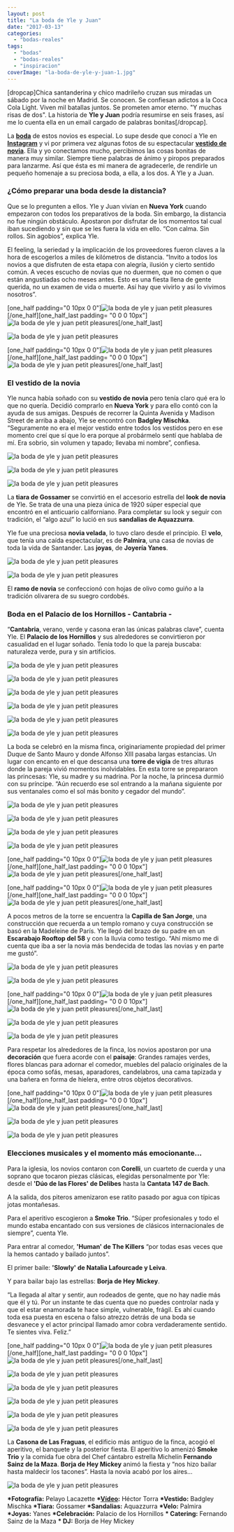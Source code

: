 ```yaml
---
layout: post
title: "La boda de Yle y Juan"
date: "2017-03-13"
categories: 
  - "bodas-reales"
tags: 
  - "bodas"
  - "bodas-reales"
  - "inspiracion"
coverImage: "la-boda-de-yle-y-juan-1.jpg"
---
```


\[dropcap\]Chica santanderina y chico madrileño cruzan sus miradas un sábado por la noche en Madrid. Se conocen. Se confiesan adictos a la Coca Cola Light. Viven mil batallas juntos. Se prometen amor eterno. "Y muchas risas de dos". La historia de **Yle y Juan** podría resumirse en seis frases, así me lo cuenta ella en un email cargado de palabras bonitas\[/dropcap\].

La [**boda**](https://petitpleasures.com/bodas/) de estos novios es especial. Lo supe desde que conocí a Yle en [**Instagram**](https://www.instagram.com/petit_pleasures_/) y vi por primera vez algunas fotos de su espectacular [**vestido de novia**](https://petitpleasures.com/vestidos/). Ella y yo conectamos mucho, percibimos las cosas bonitas de manera muy similar. Siempre tiene palabras de ánimo y piropos preparados para lanzarme. Así que ésta es mi manera de agradecerle, de rendirle un pequeño homenaje a su preciosa boda, a ella, a los dos. A Yle y a Juan.

### ¿Cómo preparar una boda desde la distancia?

Que se lo pregunten a ellos. Yle y Juan vivían en **Nueva York** cuando empezaron con todos los preparativos de la boda. Sin embargo, la distancia no fue ningún obstáculo. Apostaron por disfrutar de los momentos tal cual iban sucediendo y sin que se les fuera la vida en ello. “Con calma. Sin rollos. Sin agobios”, explica Yle.

El feeling, la seriedad y la implicación de los proveedores fueron claves a la hora de escogerlos a miles de kilómetros de distancia. “Invito a todos los novios a que disfruten de esta etapa con alegría, ilusión y cierto sentido común. A veces escucho de novias que no duermen, que no comen o que están angustiadas ocho meses antes. Esto es una fiesta llena de gente querida, no un examen de vida o muerte. Así hay que vivirlo y así lo vivimos nosotros”.

\[one\_half padding="0 10px 0 0"\]![la boda de yle y juan petit pleasures](/images/la-boda-de-yle-y-juan-2.jpg)\[/one\_half\]\[one\_half\_last padding= "0 0 0 10px"\]![la boda de yle y juan petit pleasures](/images/la-boda-de-yle-y-juan-3.jpg)\[/one\_half\_last\]

![la boda de yle y juan petit pleasures](/images/la-boda-de-yle-y-juan-4.jpg)

\[one\_half padding="0 10px 0 0"\]![la boda de yle y juan petit pleasures](/images/la-boda-de-yle-y-juan-5.jpg)\[/one\_half\]\[one\_half\_last padding= "0 0 0 10px"\]![la boda de yle y juan petit pleasures](/images/la-boda-de-yle-y-juan-6.jpg)\[/one\_half\_last\]

### El vestido de la novia

Yle nunca había soñado con su **vestido de novia** pero tenía claro qué era lo que no quería. Decidió comprarlo en **Nueva York** y para ello contó con la ayuda de sus amigas. Después de recorrer la Quinta Avenida y Madison Street de arriba a abajo, Yle se encontró con **Badgley Mischka**. “Seguramente no era el mejor vestido entre todos los vestidos pero en ese momento creí que sí que lo era porque al probármelo sentí que hablaba de mí. Era sobrio, sin volumen y tapado; llevaba mi nombre”, confiesa.

![la boda de yle y juan petit pleasures](/images/la-boda-de-yle-y-juan-7.jpg)

![la boda de yle y juan petit pleasures](/images/la-boda-de-yle-y-juan-8.jpg)

![la boda de yle y juan petit pleasures](/images/la-boda-de-yle-y-juan-9.jpg)

La **tiara de Gossamer** se convirtió en el accesorio estrella del **look de novia** de Yle. Se trata de una una pieza única de 1920 súper especial que encontró en el anticuario californiano. Para completar su look y seguir con tradición, el “algo azul” lo lució en sus **sandalias de Aquazzurra**.

Yle fue una preciosa **novia velada**, lo tuvo claro desde el principio. El **velo**, que tenía una caída espectacular, es de **Palmira**, una casa de novias de toda la vida de Santander. Las **joyas**, de **Joyería Yanes**.

![la boda de yle y juan petit pleasures](/images/la-boda-de-yle-y-juan-10.jpg)

![la boda de yle y juan petit pleasures](/images/la-boda-de-yle-y-juan-11.jpg)

El **ramo de novia** se confeccionó con hojas de olivo como guiño a la tradición olivarera de su suegro cordobés.

### Boda en el Palacio de los Hornillos - Cantabria -

“**Cantabria**, verano, verde y casona eran las únicas palabras clave”, cuenta Yle. El **Palacio de los Hornillos** y sus alrededores se convirtieron por casualidad en el lugar soñado. Tenía todo lo que la pareja buscaba: naturaleza verde, pura y sin artificios.

![la boda de yle y juan petit pleasures](/images/la-boda-de-yle-y-juan-12.jpg)

![la boda de yle y juan petit pleasures](/images/la-boda-de-yle-y-juan-13.jpg)

![la boda de yle y juan petit pleasures](/images/la-boda-de-yle-y-juan-14.jpg)

![la boda de yle y juan petit pleasures](/images/la-boda-de-yle-y-juan-15.jpg)

![la boda de yle y juan petit pleasures](/images/la-boda-de-yle-y-juan-16.jpg)

![la boda de yle y juan petit pleasures](/images/la-boda-de-yle-y-juan-17.jpg)

La boda se celebró en la misma finca, originariamente propiedad del primer Duque de Santo Mauro y donde Alfonso XIII pasaba largas estancias. Un lugar con encanto en el que descansa una **torre de vigía** de tres alturas donde la pareja vivió momentos inolvidables. En esta torre se prepararon las princesas: Yle, su madre y su madrina. Por la noche, la princesa durmió con su príncipe. “Aún recuerdo ese sol entrando a la mañana siguiente por sus ventanales como el sol más bonito y cegador del mundo”.

![la boda de yle y juan petit pleasures](/images/la-boda-de-yle-y-juan-18.jpg)

![la boda de yle y juan petit pleasures](/images/la-boda-de-yle-y-juan-19.jpg)

![la boda de yle y juan petit pleasures](/images/la-boda-de-yle-y-juan-20.jpg)

![la boda de yle y juan petit pleasures](/images/la-boda-de-yle-y-juan-21.jpg)

\[one\_half padding="0 10px 0 0"\]![la boda de yle y juan petit pleasures](/images/la-boda-de-yle-y-juan-22.jpg)\[/one\_half\]\[one\_half\_last padding= "0 0 0 10px"\]![la boda de yle y juan petit pleasures](/images/la-boda-de-yle-y-juan-23.jpg)\[/one\_half\_last\]

\[one\_half padding="0 10px 0 0"\]![la boda de yle y juan petit pleasures](/images/la-boda-de-yle-y-juan-24.jpg)\[/one\_half\]\[one\_half\_last padding= "0 0 0 10px"\]![la boda de yle y juan petit pleasures](/images/la-boda-de-yle-y-juan-25.jpg)\[/one\_half\_last\]

A pocos metros de la torre se encuentra la **Capilla de San Jorge**, una construcción que recuerda a un templo romano y cuya construcción se basó en la Madeleine de París. Yle llegó del brazo de su padre en un **Escarabajo Rooftop del 58** y con la lluvia como testigo. “Ahí mismo me di cuenta que iba a ser la novia más bendecida de todas las novias y en parte me gustó”.

![la boda de yle y juan petit pleasures](/images/la-boda-de-yle-y-juan-26.jpg)

![la boda de yle y juan petit pleasures](/images/la-boda-de-yle-y-juan-27.jpg)

\[one\_half padding="0 10px 0 0"\]![la boda de yle y juan petit pleasures](/images/la-boda-de-yle-y-juan-28.jpg)\[/one\_half\]\[one\_half\_last padding= "0 0 0 10px"\]![la boda de yle y juan petit pleasures](/images/la-boda-de-yle-y-juan-29.jpg)\[/one\_half\_last\]

![la boda de yle y juan petit pleasures](/images/la-boda-de-yle-y-juan-30.jpg)

![la boda de yle y juan petit pleasures](/images/la-boda-de-yle-y-juan-31.jpg)

Para respetar los alrededores de la finca, los novios apostaron por una **decoración** que fuera acorde con el **paisaje**: Grandes ramajes verdes, flores blancas para adornar el comedor, muebles del palacio originales de la época como sofás, mesas, aparadores, candelabros, una cama tapizada y una bañera en forma de hielera, entre otros objetos decorativos.

\[one\_half padding="0 10px 0 0"\]![la boda de yle y juan petit pleasures](/images/la-boda-de-yle-y-juan-32.jpg)\[/one\_half\]\[one\_half\_last padding= "0 0 0 10px"\]![la boda de yle y juan petit pleasures](/images/la-boda-de-yle-y-juan-33.jpg)\[/one\_half\_last\]

![la boda de yle y juan petit pleasures](/images/la-boda-de-yle-y-juan-34.jpg)

![la boda de yle y juan petit pleasures](/images/la-boda-de-yle-y-juan-35.jpg)

### Elecciones musicales y el momento más emocionante...

Para la iglesia, los novios contaron con **Corelli**, un cuarteto de cuerda y una soprano que tocaron piezas clásicas, elegidas personalmente por Yle: desde el **'Dúo de las Flores' de Delibes** hasta la **Cantata 147 de Bach**.

A la salida, dos piteros amenizaron ese ratito pasado por agua con típicas jotas montañesas.

Para el aperitivo escogieron a **Smoke Trio**. “Súper profesionales y todo el mundo estaba encantado con sus versiones de clásicos internacionales de siempre”, cuenta Yle.

Para entrar al comedor, **'Human' de The Killers** “por todas esas veces que la hemos cantado y bailado juntos”.

El primer baile: **'Slowly' de Natalia Lafourcade y Leiva**.

Y para bailar bajo las estrellas: **Borja de Hey Mickey**.

“La llegada al altar y sentir, aun rodeados de gente, que no hay nadie más que él y tú. Por un instante te das cuenta que no puedes controlar nada y que el estar enamorada te hace simple, vulnerable, frágil. Es ahí cuando toda esa puesta en escena o falso atrezzo detrás de una boda se desvanece y el actor principal llamado amor cobra verdaderamente sentido. Te sientes viva. Feliz.”

\[one\_half padding="0 10px 0 0"\]![la boda de yle y juan petit pleasures](/images/la-boda-de-yle-y-juan-36.jpg)\[/one\_half\]\[one\_half\_last padding= "0 0 0 10px"\]![la boda de yle y juan petit pleasures](/images/la-boda-de-yle-y-juan-37.jpg)\[/one\_half\_last\]

![la boda de yle y juan petit pleasures](/images/la-boda-de-yle-y-juan-38.jpg)

![la boda de yle y juan petit pleasures](/images/la-boda-de-yle-y-juan-39.jpg)

![la boda de yle y juan petit pleasures](/images/la-boda-de-yle-y-juan-40.jpg)

![la boda de yle y juan petit pleasures](/images/la-boda-de-yle-y-juan-41.jpg)

![la boda de yle y juan petit pleasures](/images/la-boda-de-yle-y-juan-42.jpg)

La **Casona de Las Fraguas**, el edificio más antiguo de la finca, acogió el aperitivo, el banquete y la posterior fiesta. El aperitivo lo amenizó **Smoke Trio** y la comida fue obra del Chef cántabro estrella Michelín **Fernando Sainz de la Maza**. **Borja de Hey Mickey** animó la fiesta y “nos hizo bailar hasta maldecir los tacones”. Hasta la novia acabó por los aires...

![la boda de yle y juan petit pleasures](/images/la-boda-de-yle-y-juan-43.jpg)

**\*Fotografía:** Pelayo Lacazette **\*[Vídeo](https://vimeo.com/200569753/recommended):** Héctor Torra **\*Vestido:** Badgley Mischka **\*Tiara:** Gossamer **\*Sandalias:** Aquazzurra **\*Velo:** Palmira **\*Joyas:** Yanes **\*Celebración:** Palacio de los Hornillos **\* Catering:** Fernando Sainz de la Maza **\* DJ:** Borja de Hey Mickey
